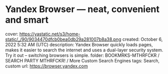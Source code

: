 # Yandex Browser — neat, convenient and smart

cover: https://yastatic.net/s3/home-static/_/90/9034470dfcb0bea0db29a281007b8a38.png
created: October 6, 2022 5:32 AM (UTC)
description: Yandex Browser quickly loads pages, makes it easier to search the internet and uses a dual-layer security system. Try it out – switching browsers is simple.
folder: BOOKMRKS-MTHRFCKR / SEARCH PARTY MTHRFCKR! / More Custom Search Engines
tags: Search, custom
url: https://browser.yandex.com